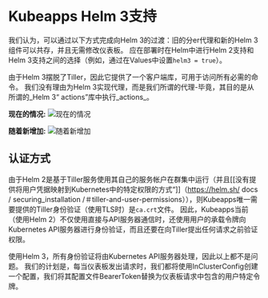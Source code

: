 # Kubeapps Helm 3支持

我们认为，可以通过以下方式完成向Helm 3的过渡：旧的分er代理和新的Helm 3组件可以共存，并且无需修改仪表板。
应在部署时在Helm中进行Helm 2支持和Helm 3支持之间的选择（例如，通过在Values中设置`helm3 = true`）。

由于Helm 3摆脱了Tiller，因此它提供了一个客户端库，可用于访问所有必需的命令。
我们没有理由为Helm 3实现代理，而是我们所谓的代理-毕竟，其目的是从所谓的_Helm 3“ actions”库中执行_actions_。

**现在的情况:**
![现在的情况](https://user-images.githubusercontent.com/7773090/67413010-ac044e00-f5c0-11e9-93e9-f3cdd1eeaca8.PNG)

**随着新增加:**
![随着新增加](https://user-images.githubusercontent.com/7773090/67413025-b45c8900-f5c0-11e9-8961-67377bc8faad.PNG)

## 认证方式

由于Helm 2是基于Tiller服务使用其自己的服务帐户在群集中运行（并且[[没有提供将用户凭据映射到Kubernetes中的特定权限的方式“]]（https://helm.sh/ docs / securing_installation /＃tiller-and-user-permissions）），则Kubeapps唯一需要提供的Tiller身份验证（使用TLS时）是`ca.crt`文件。
因此，Kubeapps当前（使用Helm 2）不仅使用直接与API服务器通信时，还使用用户的承载令牌向Kubernetes API服务器进行身份验证，而且还要在向Tiller提出任何请求之前验证权限。

使用Helm 3，所有身份验证将由Kubernetes API服务器处理，因此以上都不是问题。
我们的计划是，每当仪表板发出请求时，我们都将使用InClusterConfig创建一个配置，我们将其配置文件BearerToken替换为仪表板请求中包含的用户特定令牌。